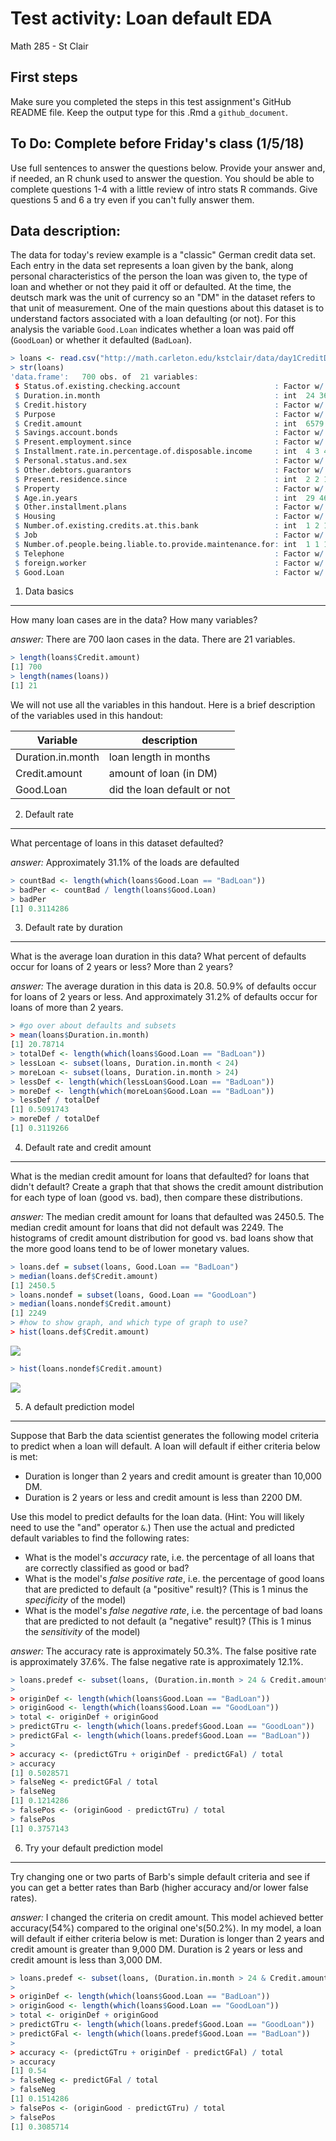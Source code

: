 Test activity: Loan default EDA
================
Math 285 - St Clair

First steps
-----------

Make sure you completed the steps in this test assignment's GitHub README file. Keep the output type for this .Rmd a `github_document`.

To Do: Complete before Friday's class (1/5/18)
----------------------------------------------

Use full sentences to answer the questions below. Provide your answer and, if needed, an R chunk used to answer the question. You should be able to complete questions 1-4 with a little review of intro stats R commands. Give questions 5 and 6 a try even if you can't fully answer them.

Data description:
-----------------

The data for today's review example is a "classic" German credit data set. Each entry in the data set represents a loan given by the bank, along personal characteristics of the person the loan was given to, the type of loan and whether or not they paid it off or defaulted. At the time, the deutsch mark was the unit of currency so an "DM" in the dataset refers to that unit of measurement. One of the main questions about this dataset is to understand factors associated with a loan defaulting (or not). For this analysis the variable `Good.Loan` indicates whether a loan was paid off (`GoodLoan`) or whether it defaulted (`BadLoan`).

``` r
> loans <- read.csv("http://math.carleton.edu/kstclair/data/day1CreditData.csv")
> str(loans)
'data.frame':   700 obs. of  21 variables:
 $ Status.of.existing.checking.account                     : Factor w/ 4 levels "... < 0 DM","... >= 200 DM / salary assignments for at least 1 year",..: 1 1 4 4 1 3 1 3 4 1 ...
 $ Duration.in.month                                       : int  24 36 48 36 48 48 24 30 36 24 ...
 $ Credit.history                                          : Factor w/ 5 levels "all credits at this bank paid back duly",..: 4 2 2 4 5 3 4 4 4 4 ...
 $ Purpose                                                 : Factor w/ 10 levels "business","car (new)",..: 3 6 8 8 3 5 6 8 2 2 ...
 $ Credit.amount                                           : int  6579 2348 3578 2394 4605 6224 4169 1715 909 4817 ...
 $ Savings.account.bonds                                   : Factor w/ 5 levels ".. >= 1000 DM",..: 2 2 5 5 2 2 2 5 4 2 ...
 $ Present.employment.since                                : Factor w/ 5 levels ".. >= 7 years",..: 5 3 1 3 1 1 3 3 1 4 ...
 $ Installment.rate.in.percentage.of.disposable.income     : int  4 3 4 4 3 4 4 4 4 2 ...
 $ Personal.status.and.sex                                 : Factor w/ 4 levels "female : divorced/separated/married",..: 4 3 4 1 4 4 4 1 4 4 ...
 $ Other.debtors.guarantors                                : Factor w/ 3 levels "co-applicant",..: 3 3 3 3 3 3 3 3 3 1 ...
 $ Present.residence.since                                 : int  2 2 1 4 4 4 4 1 4 3 ...
 $ Property                                                : Factor w/ 4 levels "if not A121 : building society savings agreement/life insurance",..: 4 1 3 2 4 4 1 2 1 1 ...
 $ Age.in.years                                            : int  29 46 47 25 24 50 28 26 36 31 ...
 $ Other.installment.plans                                 : Factor w/ 3 levels "bank","none",..: 2 2 2 2 2 2 2 2 2 2 ...
 $ Housing                                                 : Factor w/ 3 levels "for free","own",..: 1 2 2 2 1 1 2 2 2 2 ...
 $ Number.of.existing.credits.at.this.bank                 : int  1 2 1 1 2 1 1 1 1 1 ...
 $ Job                                                     : Factor w/ 4 levels "management/ self-employed/highly qualified employee/ officer",..: 1 2 2 2 2 2 2 2 2 2 ...
 $ Number.of.people.being.liable.to.provide.maintenance.for: int  1 1 1 1 2 1 1 1 1 1 ...
 $ Telephone                                               : Factor w/ 2 levels "none","yes, registered under the customers name": 2 2 2 1 1 1 1 1 1 2 ...
 $ foreign.worker                                          : Factor w/ 2 levels "no","yes": 2 2 2 2 2 2 2 2 2 2 ...
 $ Good.Loan                                               : Factor w/ 2 levels "BadLoan","GoodLoan": 2 2 2 2 1 1 2 2 2 1 ...
```

1. Data basics
--------------

How many loan cases are in the data? How many variables?

*answer:* There are 700 laon cases in the data. There are 21 variables.

``` r
> length(loans$Credit.amount)
[1] 700
> length(names(loans))
[1] 21
```

We will not use all the variables in this handout. Here is a brief description of the variables used in this handout:

| Variable          | description                 |
|-------------------|-----------------------------|
| Duration.in.month | loan length in months       |
| Credit.amount     | amount of loan (in DM)      |
| Good.Loan         | did the loan default or not |

2. Default rate
---------------

What percentage of loans in this dataset defaulted?

*answer:* Approximately 31.1% of the loads are defaulted

``` r
> countBad <- length(which(loans$Good.Loan == "BadLoan"))
> badPer <- countBad / length(loans$Good.Loan)
> badPer
[1] 0.3114286
```

3. Default rate by duration
---------------------------

What is the average loan duration in this data? What percent of defaults occur for loans of 2 years or less? More than 2 years?

*answer:* The average duration in this data is 20.8. 50.9% of defaults occur for loans of 2 years or less. And approximately 31.2% of defaults occur for loans of more than 2 years.

``` r
> #go over about defaults and subsets
> mean(loans$Duration.in.month)
[1] 20.78714
> totalDef <- length(which(loans$Good.Loan == "BadLoan"))
> lessLoan <- subset(loans, Duration.in.month < 24)
> moreLoan <- subset(loans, Duration.in.month > 24)
> lessDef <- length(which(lessLoan$Good.Loan == "BadLoan"))
> moreDef <- length(which(moreLoan$Good.Loan == "BadLoan"))
> lessDef / totalDef
[1] 0.5091743
> moreDef / totalDef
[1] 0.3119266
```

4. Default rate and credit amount
---------------------------------

What is the median credit amount for loans that defaulted? for loans that didn't default? Create a graph that that shows the credit amount distribution for each type of loan (good vs. bad), then compare these distributions.

*answer:* The median credit amount for loans that defaulted was 2450.5. The median credit amount for loans that did not default was 2249. The histograms of credit amount distribution for good vs. bad loans show that the more good loans tend to be of lower monetary values.

``` r
> loans.def = subset(loans, Good.Loan == "BadLoan")
> median(loans.def$Credit.amount)
[1] 2450.5
> loans.nondef = subset(loans, Good.Loan == "GoodLoan")
> median(loans.nondef$Credit.amount)
[1] 2249
> #how to show graph, and which type of graph to use?
> hist(loans.def$Credit.amount)
```

![](test-activity_files/figure-markdown_github/unnamed-chunk-5-1.png)

``` r
> hist(loans.nondef$Credit.amount)
```

![](test-activity_files/figure-markdown_github/unnamed-chunk-5-2.png)

5. A default prediction model
-----------------------------

Suppose that Barb the data scientist generates the following model criteria to predict when a loan will default. A loan will default if either criteria below is met:

-   Duration is longer than 2 years and credit amount is greater than 10,000 DM.
-   Duration is 2 years or less and credit amount is less than 2200 DM.

Use this model to predict defaults for the loan data. (Hint: You will likely need to use the "and" operator `&`.) Then use the actual and predicted default variables to find the following rates:

-   What is the model's *accuracy* rate, i.e. the percentage of all loans that are correctly classified as good or bad?
-   What is the model's *false positive rate*, i.e. the percentage of good loans that are predicted to default (a "positive" result)? (This is 1 minus the *specificity* of the model)
-   What is the model's *false negative rate*, i.e. the percentage of bad loans that are predicted to not default (a "negative" result)? (This is 1 minus the *sensitivity* of the model)

*answer:* The accuracy rate is approximately 50.3%. The false positive rate is approximately 37.6%. The false negative rate is approximately 12.1%.

``` r
> loans.predef <- subset(loans, (Duration.in.month > 24 & Credit.amount > 10000) | (Duration.in.month < 24 & Credit.amount < 2200))
> 
> originDef <- length(which(loans$Good.Loan == "BadLoan"))
> originGood <- length(which(loans$Good.Loan == "GoodLoan"))
> total <- originDef + originGood
> predictGTru <- length(which(loans.predef$Good.Loan == "GoodLoan"))
> predictGFal <- length(which(loans.predef$Good.Loan == "BadLoan"))
> 
> accuracy <- (predictGTru + originDef - predictGFal) / total
> accuracy
[1] 0.5028571
> falseNeg <- predictGFal / total 
> falseNeg
[1] 0.1214286
> falsePos <- (originGood - predictGTru) / total
> falsePos
[1] 0.3757143
```

6. Try your default prediction model
------------------------------------

Try changing one or two parts of Barb's simple default criteria and see if you can get a better rates than Barb (higher accuracy and/or lower false rates).

*answer:* I changed the criteria on credit amount. This model achieved better accuracy(54%) compared to the original one's(50.2%). In my model, a loan will default if either criteria below is met: Duration is longer than 2 years and credit amount is greater than 9,000 DM. Duration is 2 years or less and credit amount is less than 3,000 DM.

``` r
> loans.predef <- subset(loans, (Duration.in.month > 24 & Credit.amount > 9000) | (Duration.in.month < 24 & Credit.amount < 3000))
> 
> originDef <- length(which(loans$Good.Loan == "BadLoan"))
> originGood <- length(which(loans$Good.Loan == "GoodLoan"))
> total <- originDef + originGood
> predictGTru <- length(which(loans.predef$Good.Loan == "GoodLoan"))
> predictGFal <- length(which(loans.predef$Good.Loan == "BadLoan"))
> 
> accuracy <- (predictGTru + originDef - predictGFal) / total
> accuracy
[1] 0.54
> falseNeg <- predictGFal / total 
> falseNeg
[1] 0.1514286
> falsePos <- (originGood - predictGTru) / total
> falsePos
[1] 0.3085714
```
